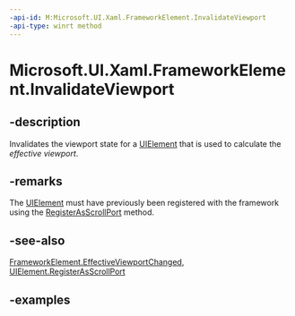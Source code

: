 ```yaml
---
-api-id: M:Microsoft.UI.Xaml.FrameworkElement.InvalidateViewport
-api-type: winrt method
---
```


<!-- Method syntax.
public void FrameworkElement.InvalidateViewport()
-->

# Microsoft.UI.Xaml.FrameworkElement.InvalidateViewport

## -description

Invalidates the viewport state for a [UIElement](uielement.md) that is used to calculate the *effective viewport*.

## -remarks

The [UIElement](uielement.md) must have previously been registered with the framework using the [RegisterAsScrollPort](uielement_registerasscrollport_1539448450.md) method.

## -see-also

[FrameworkElement.EffectiveViewportChanged](/uwp/api/microsoft.ui.xaml.frameworkelement.effectiveviewportchanged), [UIElement.RegisterAsScrollPort](/uwp/api/windows.ui.xaml.uielement.registerasscrollport)

## -examples

